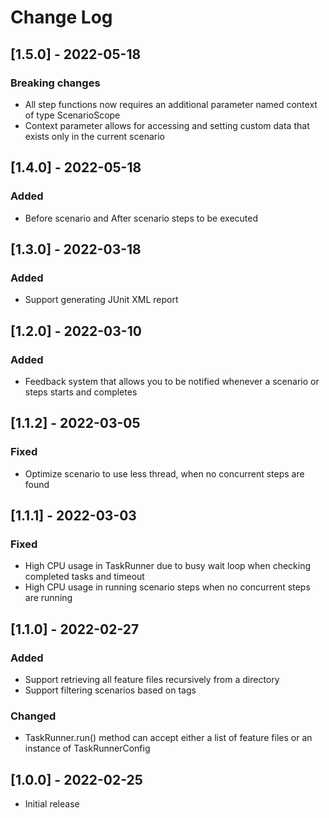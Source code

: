# Change Log

## [1.5.0] - 2022-05-18

### Breaking changes

- All step functions now requires an additional parameter named context of type ScenarioScope
- Context parameter allows for accessing and setting custom data that exists only in the current scenario

## [1.4.0] - 2022-05-18

### Added

- Before scenario and After scenario steps to be executed

## [1.3.0] - 2022-03-18

### Added

- Support generating JUnit XML report

## [1.2.0] - 2022-03-10

### Added

- Feedback system that allows you to be notified whenever a scenario or steps starts and completes

## [1.1.2] - 2022-03-05

### Fixed

- Optimize scenario to use less thread, when no concurrent steps are found

## [1.1.1] - 2022-03-03

### Fixed

- High CPU usage in TaskRunner due to busy wait loop when checking completed tasks and timeout
- High CPU usage in running scenario steps when no concurrent steps are running

## [1.1.0] - 2022-02-27

### Added

- Support retrieving all feature files recursively from a directory
- Support filtering scenarios based on tags

### Changed

- TaskRunner.run() method can accept either a list of feature files or an instance of TaskRunnerConfig

## [1.0.0] - 2022-02-25

- Initial release
